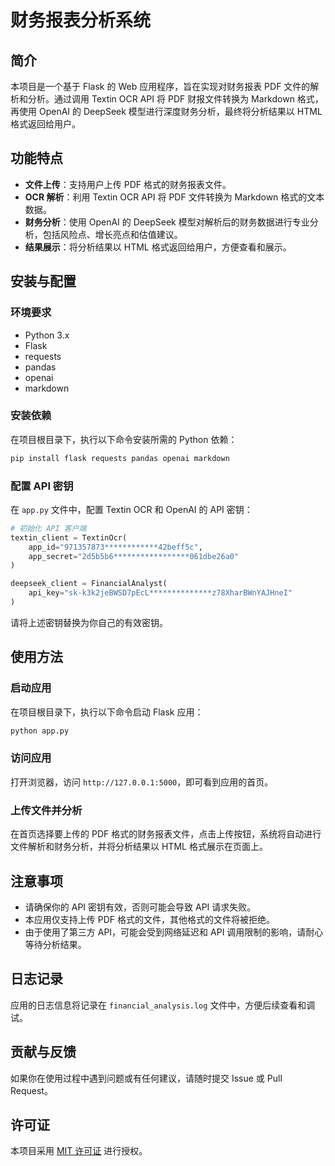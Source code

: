 
# 财务报表分析系统

## 简介
本项目是一个基于 Flask 的 Web 应用程序，旨在实现对财务报表 PDF 文件的解析和分析。通过调用 Textin OCR API 将 PDF 财报文件转换为 Markdown 格式，再使用 OpenAI 的 DeepSeek 模型进行深度财务分析，最终将分析结果以 HTML 格式返回给用户。

## 功能特点
- **文件上传**：支持用户上传 PDF 格式的财务报表文件。
- **OCR 解析**：利用 Textin OCR API 将 PDF 文件转换为 Markdown 格式的文本数据。
- **财务分析**：使用 OpenAI 的 DeepSeek 模型对解析后的财务数据进行专业分析，包括风险点、增长亮点和估值建议。
- **结果展示**：将分析结果以 HTML 格式返回给用户，方便查看和展示。

## 安装与配置
### 环境要求
- Python 3.x
- Flask
- requests
- pandas
- openai
- markdown

### 安装依赖
在项目根目录下，执行以下命令安装所需的 Python 依赖：
```bash
pip install flask requests pandas openai markdown
```

### 配置 API 密钥
在 `app.py` 文件中，配置 Textin OCR 和 OpenAI 的 API 密钥：
```python
# 初始化 API 客户端
textin_client = TextinOcr(
    app_id="971357873************42beff5c",
    app_secret="2d5b5b6*****************061dbe26a0"
)

deepseek_client = FinancialAnalyst(
    api_key="sk-k3k2jeBWSD7pEcL**************z78XharBWnYAJHneI"
)
```
请将上述密钥替换为你自己的有效密钥。

## 使用方法
### 启动应用
在项目根目录下，执行以下命令启动 Flask 应用：
```bash
python app.py
```

### 访问应用
打开浏览器，访问 `http://127.0.0.1:5000`，即可看到应用的首页。

### 上传文件并分析
在首页选择要上传的 PDF 格式的财务报表文件，点击上传按钮，系统将自动进行文件解析和财务分析，并将分析结果以 HTML 格式展示在页面上。

## 注意事项
- 请确保你的 API 密钥有效，否则可能会导致 API 请求失败。
- 本应用仅支持上传 PDF 格式的文件，其他格式的文件将被拒绝。
- 由于使用了第三方 API，可能会受到网络延迟和 API 调用限制的影响，请耐心等待分析结果。

## 日志记录
应用的日志信息将记录在 `financial_analysis.log` 文件中，方便后续查看和调试。

## 贡献与反馈
如果你在使用过程中遇到问题或有任何建议，请随时提交 Issue 或 Pull Request。

## 许可证
本项目采用 [MIT 许可证](LICENSE) 进行授权。
